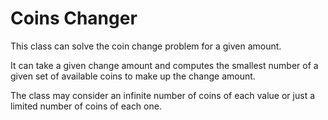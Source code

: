 Coins Changer
============

This class can solve the coin change problem for a given amount.

It can take a given change amount and computes the smallest number of a given set of available coins to make up the change amount.

The class may consider an infinite number of coins of each value or just a limited number of coins of each one.
